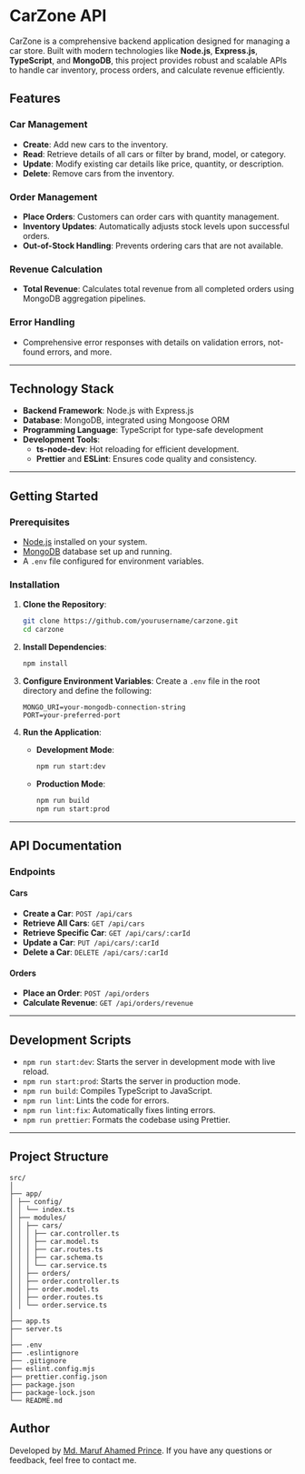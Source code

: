 # CarZone API

CarZone is a comprehensive backend application designed for managing a car store. Built with modern technologies like **Node.js**, **Express.js**, **TypeScript**, and **MongoDB**, this project provides robust and scalable APIs to handle car inventory, process orders, and calculate revenue efficiently.

## Features

### Car Management

- **Create**: Add new cars to the inventory.
- **Read**: Retrieve details of all cars or filter by brand, model, or category.
- **Update**: Modify existing car details like price, quantity, or description.
- **Delete**: Remove cars from the inventory.

### Order Management

- **Place Orders**: Customers can order cars with quantity management.
- **Inventory Updates**: Automatically adjusts stock levels upon successful orders.
- **Out-of-Stock Handling**: Prevents ordering cars that are not available.

### Revenue Calculation

- **Total Revenue**: Calculates total revenue from all completed orders using MongoDB aggregation pipelines.

### Error Handling

- Comprehensive error responses with details on validation errors, not-found errors, and more.

---

## Technology Stack

- **Backend Framework**: Node.js with Express.js
- **Database**: MongoDB, integrated using Mongoose ORM
- **Programming Language**: TypeScript for type-safe development
- **Development Tools**:
  - **ts-node-dev**: Hot reloading for efficient development.
  - **Prettier** and **ESLint**: Ensures code quality and consistency.

---

## Getting Started

### Prerequisites

- [Node.js](https://nodejs.org/) installed on your system.
- [MongoDB](https://www.mongodb.com/) database set up and running.
- A `.env` file configured for environment variables.

### Installation

1. **Clone the Repository**:

   ```bash
   git clone https://github.com/yourusername/carzone.git
   cd carzone
   ```

2. **Install Dependencies**:

   ```bash
   npm install
   ```

3. **Configure Environment Variables**:
   Create a `.env` file in the root directory and define the following:

   ```env
   MONGO_URI=your-mongodb-connection-string
   PORT=your-preferred-port
   ```

4. **Run the Application**:
   - **Development Mode**:
     ```bash
     npm run start:dev
     ```
   - **Production Mode**:
     ```bash
     npm run build
     npm run start:prod
     ```

---

## API Documentation

### Endpoints

#### Cars

- **Create a Car**: `POST /api/cars`
- **Retrieve All Cars**: `GET /api/cars`
- **Retrieve Specific Car**: `GET /api/cars/:carId`
- **Update a Car**: `PUT /api/cars/:carId`
- **Delete a Car**: `DELETE /api/cars/:carId`

#### Orders

- **Place an Order**: `POST /api/orders`
- **Calculate Revenue**: `GET /api/orders/revenue`

---

## Development Scripts

- `npm run start:dev`: Starts the server in development mode with live reload.
- `npm run start:prod`: Starts the server in production mode.
- `npm run build`: Compiles TypeScript to JavaScript.
- `npm run lint`: Lints the code for errors.
- `npm run lint:fix`: Automatically fixes linting errors.
- `npm run prettier`: Formats the codebase using Prettier.

---

## Project Structure

```
src/
│
├── app/
│ ├── config/
│ │ └── index.ts
│ ├── modules/
│ │ ├── cars/
│ │ │ ├── car.controller.ts
│ │ │ ├── car.model.ts
│ │ │ ├── car.routes.ts
│ │ │ ├── car.schema.ts
│ │ │ └── car.service.ts
│ │ ├── orders/
│ │ ├── order.controller.ts
│ │ ├── order.model.ts
│ │ ├── order.routes.ts
│ │ └── order.service.ts
│
├── app.ts
├── server.ts
│
├── .env
├── .eslintignore
├── .gitignore
├── eslint.config.mjs
├── prettier.config.json
├── package.json
├── package-lock.json
└── README.md
```

## Author

Developed by [Md. Maruf Ahamed Prince](https://github.com/engrmarufw). If you have any questions or feedback, feel free to contact me.
